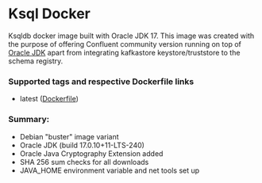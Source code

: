 # Ksql Docker

Ksqldb docker image built with Oracle JDK 17. This image was created with the purpose of offering Confluent community version running on top of  [Oracle JDK](http://www.oracle.com/technetwork/java/javase/downloads/index.html)  apart from integrating kafkastore keystore/truststore to the schema registry.

### [](https://github.com/Dwijad/Confluent-Schema-Registry#supported-tags-and-respective-dockerfile-links)Supported tags and respective Dockerfile links

-   latest ([Dockerfile](https://github.com/Dwijad/Confluent-Schema-Registry/blob/main/Dockerfile))

### [](https://github.com/Dwijad/Confluent-Schema-Registry#summary)Summary:

-   Debian "buster" image variant
-   Oracle JDK (build 17.0.10+11-LTS-240)
-   Oracle Java Cryptography Extension added
-   SHA 256 sum checks for all downloads
-   JAVA_HOME environment variable and net tools set up
<!--stackedit_data:
eyJoaXN0b3J5IjpbMTgwNjk3OTUyMiwxMDcwMzE4MDUyXX0=
-->
